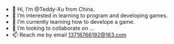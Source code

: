 - 👋 Hi, I’m @Teddy-Xu from China.
- 👀 I’m interested in learning to program and developing games.
- 🌱 I’m currently learning how to develope a game.
- 💞️ I’m looking to collaborate on ...
- 📫 Reach me by email 13718766192@163.com

<!---
Teddy-Xu/Teddy-Xu is a ✨ special ✨ repository because its `README.md` (this file) appears on your GitHub profile.
You can click the Preview link to take a look at your changes.
--->
